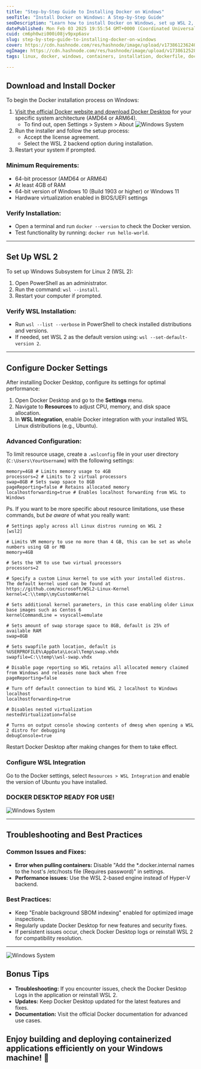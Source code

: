 ```yaml
---
title: "Step-by-Step Guide to Installing Docker on Windows"
seoTitle: "Install Docker on Windows: A Step-by-Step Guide"
seoDescription: "Learn how to install Docker on Windows, set up WSL 2, and configure Docker Desktop for optimal performance with this step-by-step guide"
datePublished: Mon Feb 03 2025 19:55:54 GMT+0000 (Coordinated Universal Time)
cuid: cm6ph0wzi000i08jv9pxp6asv
slug: step-by-step-guide-to-installing-docker-on-windows
cover: https://cdn.hashnode.com/res/hashnode/image/upload/v1738612362403/80aa342c-2f25-4d3a-8285-c26f10fc39d3.webp
ogImage: https://cdn.hashnode.com/res/hashnode/image/upload/v1738612528571/8b7c2467-a5bd-407d-bd69-956429d60e30.webp
tags: linux, docker, windows, containers, installation, dockerfile, docker-compose, steps, docker-images

---
```



## Download and Install Docker

To begin the Docker installation process on Windows:

1. [Visit the official Docker website and download Docker Desktop](https://docs.docker.com/desktop/setup/install/windows-install/) for your specific system architecture (AMD64 or ARM64).
    - To find out, open Settings > System > About
    ![Windows System](https://cdn.hashnode.com/res/hashnode/image/upload/v1738580282797/8018333b-f938-4a42-b2c9-ad40cd7cea4c.png?auto=compress,format&format=webp)
2. Run the installer and follow the setup process:
   - Accept the license agreement.
   - Select the WSL 2 backend option during installation.
3. Restart your system if prompted.

### Minimum Requirements:
- 64-bit processor (AMD64 or ARM64)
- At least 4GB of RAM
- 64-bit version of Windows 10 (Build 1903 or higher) or Windows 11
- Hardware virtualization enabled in BIOS/UEFI settings

### Verify Installation:
- Open a terminal and run `docker --version` to check the Docker version.
- Test functionality by running: `docker run hello-world`.

---

## Set Up WSL 2

To set up Windows Subsystem for Linux 2 (WSL 2):

1. Open PowerShell as an administrator.
2. Run the command: `wsl --install`.
3. Restart your computer if prompted.

### Verify WSL Installation:
- Run `wsl --list --verbose` in PowerShell to check installed distributions and versions.
- If needed, set WSL 2 as the default version using: `wsl --set-default-version 2`.

---

## Configure Docker Settings

After installing Docker Desktop, configure its settings for optimal performance:

1. Open Docker Desktop and go to the **Settings** menu.
2. Navigate to **Resources** to adjust CPU, memory, and disk space allocation.
3. In **WSL Integration**, enable Docker integration with your installed WSL Linux distributions (e.g., Ubuntu).

### Advanced Configuration:
To limit resource usage, create a `.wslconfig` file in your user directory (`C:\Users\YourUsername`) with the following settings:

```
memory=4GB # Limits memory usage to 4GB
processors=2 # Limits to 2 virtual processors
swap=8GB # Sets swap space to 8GB
pageReporting=false # Retains allocated memory
localhostforwarding=true # Enables localhost forwarding from WSL to Windows
```

Ps. If you want to be more specific about resource limitations, use these commands, but _be aware_ of what you really want:

```
# Settings apply across all Linux distros running on WSL 2
[wsl2]

# Limits VM memory to use no more than 4 GB, this can be set as whole numbers using GB or MB
memory=4GB

# Sets the VM to use two virtual processors
processors=2

# Specify a custom Linux kernel to use with your installed distros. The default kernel used can be found at https://github.com/microsoft/WSL2-Linux-Kernel
kernel=C:\\temp\\myCustomKernel

# Sets additional kernel parameters, in this case enabling older Linux base images such as Centos 6
kernelCommandLine = vsyscall=emulate

# Sets amount of swap storage space to 8GB, default is 25% of available RAM
swap=8GB

# Sets swapfile path location, default is %USERPROFILE%\AppData\Local\Temp\swap.vhdx
swapfile=C:\\temp\\wsl-swap.vhdx

# Disable page reporting so WSL retains all allocated memory claimed from Windows and releases none back when free
pageReporting=false

# Turn off default connection to bind WSL 2 localhost to Windows localhost
localhostforwarding=true

# Disables nested virtualization
nestedVirtualization=false

# Turns on output console showing contents of dmesg when opening a WSL 2 distro for debugging
debugConsole=true
```

Restart Docker Desktop after making changes for them to take effect.

### Configure WSL Integration

Go to the Docker settings, select `Resources > WSL Integration` and enable the version of Ubuntu you have installed.  
 
### DOCKER DESKTOP READY FOR USE! 

![Windows System](https://miro.medium.com/v2/resize:fit:4800/format:webp/1*yBpOEUWy5TX-5V8wRLA7lg.png)


---

## Troubleshooting and Best Practices

### Common Issues and Fixes:
- **Error when pulling containers:** Disable "Add the *.docker.internal names to the host's /etc/hosts file (Requires password)" in settings.
- **Performance issues:** Use the WSL 2-based engine instead of Hyper-V backend.

### Best Practices:
- Keep "Enable background SBOM indexing" enabled for optimized image inspections.
- Regularly update Docker Desktop for new features and security fixes.
- If persistent issues occur, check Docker Desktop logs or reinstall WSL 2 for compatibility resolution.

---

![Windows System](https://miro.medium.com/v2/resize:fit:720/format:webp/1*CBciBUxXM-EAw5BTxc9vjg.png)

## Bonus Tips
- **Troubleshooting:** If you encounter issues, check the Docker Desktop Logs in the application or reinstall WSL 2.
- **Updates:** Keep Docker Desktop updated for the latest features and fixes.
- **Documentation:** Visit the official Docker documentation for advanced use cases.

## Enjoy building and deploying containerized applications efficiently on your Windows machine! 🐋


